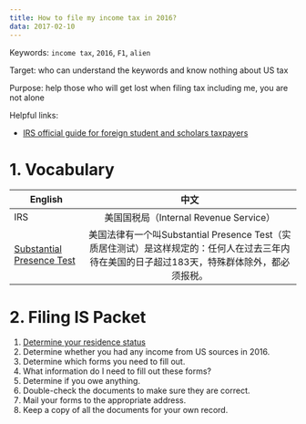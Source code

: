 ```yaml
---
title: How to file my income tax in 2016?
data: 2017-02-10
---
```


Keywords: `income tax`, `2016`, `F1`, `alien`

Target: who can understand the keywords and know nothing about US tax

Purpose: help those who will get lost when filing tax including me, you are not alone

Helpful links:
<ul>
  <li><a href = "https://www.irs.gov/individuals/international-taxpayers/foreign-students-and-scholars">IRS official guide for foreign student and scholars taxpayers</a></li>
</ul>

# 1. Vocabulary

English|中文
---|:---:|
IRS|美国国税局（Internal Revenue Service）
<a href = "https://www.irs.gov/individuals/international-taxpayers/substantial-presence-test">Substantial Presence Test</a>|美国法律有一个叫Substantial Presence Test（实质居住测试）是这样规定的：任何人在过去三年内待在美国的日子超过183天，特殊群体除外，都必须报税。

# 2. Filing IS Packet

<ol>
  <li><a href = "https://www.internationalstudent.com/tax/#collapseOne">Determine your residence status</a></li>
  <li>Determine whether you had any income from US sources in 2016.</li>
  <li>Determine which forms you need to fill out.</li>
  <li>What information do I need to fill out these forms?</li>
  <li>Determine if you owe anything.</li>
  <li>Double-check the documents to make sure they are correct.</li>
  <li>Mail your forms to the appropriate address.</li>
  <li>Keep a copy of all the documents for your own record.</li>
</ol>
